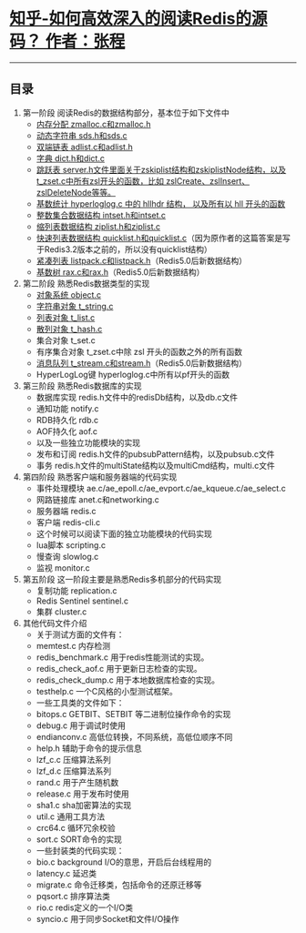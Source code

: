 # [知乎-如何高效深入的阅读Redis的源码？ 作者：张程](https://www.zhihu.com/question/28677076)

---

## 目录

1. 第一阶段 阅读Redis的数据结构部分，基本位于如下文件中
    - [内存分配 zmalloc.c和zmalloc.h](./first_stage/Redis源码-内存分配zmalloc.md)
    - [动态字符串 sds.h和sds.c](./first_stage/Redis源码-动态字符串sds.md)
    - [双端链表 adlist.c和adlist.h](./first_stage/Redis源码-双端链表adlist.md)
    - [字典 dict.h和dict.c](./first_stage/Redis源码-字典dict.md)
    - [跳跃表 server.h文件里面关于zskiplist结构和zskiplistNode结构，以及t_zset.c中所有zsl开头的函数，比如 zslCreate、zslInsert、zslDeleteNode等等。](./first_stage/Redis源码-有序集合zset.md)
    - [基数统计 hyperloglog.c 中的 hllhdr 结构， 以及所有以 hll 开头的函数](./first_stage/Redis源码-基数统计hyperloglog.md)
    - [整数集合数据结构 intset.h和intset.c](./first_stage/Redis源码-整数集合intset.md)
    - [缩列表数据结构 ziplist.h和ziplist.c](./first_stage/Redis源码-压缩列表ziplist.md)
    - [快速列表数据结构 quicklist.h和quicklist.c](./first_stage/Redis源码-快速列表quicklist.md)（因为原作者的这篇答案是写于Redis3.2版本之前的，所以没有quicklist结构）
    - [紧凑列表 listpack.c和listpack.h](./first_stage/Redis源码-紧凑列表listpack.md)（Redis5.0后新数据结构）
    - [基数树 rax.c和rax.h](./first_stage/Redis源码-基数树rax.md)（Redis5.0后新数据结构）
2. 第二阶段 熟悉Redis数据类型的实现
    - [对象系统 object.c](./second_stage/Redis源码-对象系统object.md)
    - [字符串对象 t_string.c](./second_stage/Redis源码-字符串对象t_string.md)
    - [列表对象 t_list.c](./second_stage/Redis源码-列表对象t_list.md)
    - [散列对象 t_hash.c](./second_stage/Redis源码-散列对象t_hash.md)
    - 集合对象 t_set.c
    - 有序集合对象 t_zset.c中除 zsl 开头的函数之外的所有函数
    - [消息队列 t_stream.c和stream.h](./second_stage/Redis源码-消息队列stream.md)（Redis5.0后新数据结构）
    - HyperLogLog键 hyperloglog.c中所有以pf开头的函数
3. 第三阶段 熟悉Redis数据库的实现
    - 数据库实现 redis.h文件中的redisDb结构，以及db.c文件
    - 通知功能 notify.c
    - RDB持久化 rdb.c
    - AOF持久化 aof.c
    - 以及一些独立功能模块的实现
    - 发布和订阅 redis.h文件的pubsubPattern结构，以及pubsub.c文件
    - 事务 redis.h文件的multiState结构以及multiCmd结构，multi.c文件
4. 第四阶段 熟悉客户端和服务器端的代码实现
    - 事件处理模块 ae.c/ae_epoll.c/ae_evport.c/ae_kqueue.c/ae_select.c
    - 网路链接库 anet.c和networking.c
    - 服务器端 redis.c
    - 客户端 redis-cli.c
    - 这个时候可以阅读下面的独立功能模块的代码实现
    - lua脚本 scripting.c
    - 慢查询 slowlog.c
    - 监视 monitor.c
5. 第五阶段 这一阶段主要是熟悉Redis多机部分的代码实现
    - 复制功能 replication.c
    - Redis Sentinel sentinel.c
    - 集群 cluster.c
6. 其他代码文件介绍
    - 关于测试方面的文件有：
    - memtest.c 内存检测
    - redis_benchmark.c 用于redis性能测试的实现。
    - redis_check_aof.c 用于更新日志检查的实现。
    - redis_check_dump.c 用于本地数据库检查的实现。
    - testhelp.c 一个C风格的小型测试框架。
    - 一些工具类的文件如下：
    - bitops.c GETBIT、SETBIT 等二进制位操作命令的实现
    - debug.c 用于调试时使用
    - endianconv.c 高低位转换，不同系统，高低位顺序不同
    - help.h 辅助于命令的提示信息
    - lzf_c.c 压缩算法系列
    - lzf_d.c 压缩算法系列
    - rand.c 用于产生随机数
    - release.c 用于发布时使用
    - sha1.c sha加密算法的实现
    - util.c 通用工具方法
    - crc64.c 循环冗余校验
    - sort.c SORT命令的实现
    - 一些封装类的代码实现：
    - bio.c background I/O的意思，开启后台线程用的
    - latency.c 延迟类
    - migrate.c 命令迁移类，包括命令的还原迁移等
    - pqsort.c 排序算法类
    - rio.c redis定义的一个I/O类
    - syncio.c 用于同步Socket和文件I/O操作
